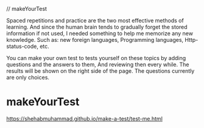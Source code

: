 // makeYourTest

Spaced repetitions and practice are the two most effective methods of learning. And since the human brain tends to gradually forget the stored information if not used, I needed something to help me memorize any new knowledge. Such as: new foreign languages, Programming languages, Http-status-code, etc.

You can make your own test to tests yourself on these topics by adding questions and the answers to them, And reviewing then every while. The results will be shown on the right side of the page. The questions currently are only choices.

# makeYourTest
https://shehabmuhammad.github.io/make-a-test/test-me.html
